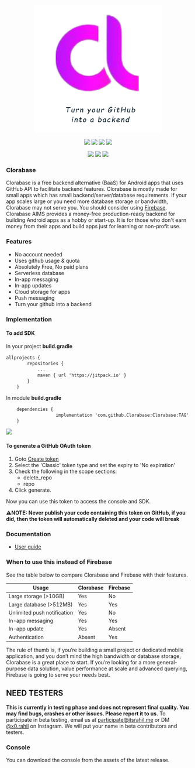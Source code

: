 <p align="center"><img alt="clorabase" height="350" width="350" src="/clorabase/clorabase.png"></p>
<p align="center">
  <img src="https://img.shields.io/github/license/ErrorxCode/Clorabase?style=for-the-badge">
  <img src="https://img.shields.io/github/stars/ErrorxCode/Clorabase?style=for-the-badge">
  <img src="https://img.shields.io/github/issues/ErrorxCode/Clorabase?color=red&style=for-the-badge">
  <img src="https://img.shields.io/github/forks/ErrorxCode/Clorabase?color=teal&style=for-the-badge">
</p>

<p align="center">
  <img src="https://img.shields.io/badge/Author-Rahil--Khan-cyan?style=flat-square">
  <img src="https://img.shields.io/badge/Open%20Source-Yes-cyan?style=flat-square">
  <img src="https://img.shields.io/badge/Written%20In-Java-cyan?style=flat-square">
</p>


### Clorabase
Clorabase is a free backend alternative (BaaS) for Android apps that uses GitHub API to facilitate backend features. Clorabase is mostly made for small apps which has small backend/server/database requirements. If your app scales large or you need more database storage or bandwidth, Clorabase may not serve you. You should consider using [Firebase](https://firebase.google.com). Clorabase AIMS provides a money-free production-ready backend for building Android apps as a hobby or start-up. It is for those who don't earn money from their apps and build apps just for learning or non-profit use.

### Features
- No account needed
- Uses github usage & quota
- Absolutely Free, No paid plans
- Serverless database
- In-app messaging
- In-app updates
- Cloud storage for apps
- Push messaging
- Turn your github into a backend


### Implementation
#### To add SDK
In your project **build.gradle**
```
allprojects {
		repositories {
			...
			maven { url 'https://jitpack.io' }
		}
	}
```
In module **build.gradle**
```
	dependencies {
	               implementation 'com.github.Clorabase:Clorabase:TAG'
	}
```

[![](https://jitpack.io/v/Clorabase/Clorabase.svg)](https://jitpack.io/#Clorabase/Clorabase)


#### To generate a GitHub OAuth token
1. Goto [Create token](https://github.com/settings/tokens/new)
2. Select the 'Classic' token type and set the expiry to 'No expiration'
3. Check the following in the scope sections:
   - delete_repo
   - repo
4. Click generate.

Now you can use this token to access the console and SDK.

⚠️**NOTE: Never publish your code containing this token on GitHub, if you did, then the token will automatically deleted and your code will break**


### Documentation
- [User guide](https://clorabase-docs.netlify.app/)

### When to use this instead of Firebase
See the table below to compare Clorabase and Firebase with their features.

| Usage                     | Clorabase | Firebase |
| -----------               |-----------|----------|
| Large storage (>10GB)       | Yes       | No      |
| Large database (>512MB)         | Yes        | Yes      |
| Unlimited push notification| Yes        | No      |
| In-app messaging         | Yes        | Yes      |
| In-app update             | Yes        | Absent   |
| Authentication             | Absent | Yes|

The rule of thumb is, if you’re building a small project or dedicated mobile application, and you don’t mind the high bandwidth or database storage, Clorabase is a great place to start. If you’re looking for a more general-purpose data solution, value performance at scale and advanced querying, Firebase is going to serve your needs best.



## NEED TESTERS
**This is currently in testing phase and does not represent final quality. You may find bugs, crashes or other issues. Please report it to us.**
To participate in beta testing, email us at [participate@itsrahil.me]() or DM [@x0.rahil](https://www.instagram.com/x0.rahil/) on Instagram.
We will put your name in beta contributors and testers.

### Console
You can download the console from the assets of the latest release.
